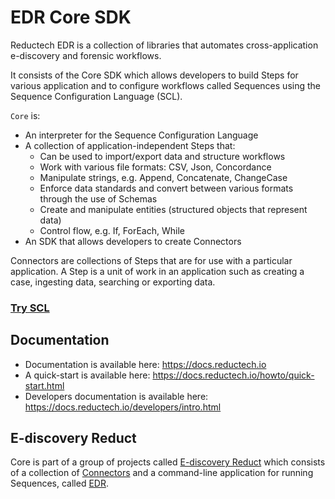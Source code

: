 # EDR Core SDK

Reductech EDR is a collection of libraries that automates
cross-application e-discovery and forensic workflows.

It consists of the Core SDK which allows developers to
build Steps for various application and to configure workflows
called Sequences using the Sequence Configuration Language (SCL).

`Core` is:

- An interpreter for the Sequence Configuration Language
- A collection of application-independent Steps that:
  - Can be used to import/export data and structure workflows
  - Work with various file formats: CSV, Json, Concordance
  - Manipulate strings, e.g. Append, Concatenate, ChangeCase
  - Enforce data standards and convert between various formats through the use of Schemas
  - Create and manipulate entities (structured objects that represent data)
  - Control flow, e.g. If, ForEach, While
- An SDK that allows developers to create Connectors

Connectors are collections of Steps that are for use with
a particular application. A Step is a unit of work in an application
such as creating a case, ingesting data, searching or exporting data.

### [Try SCL](https://gitlab.com/reductech/edr/edr/-/releases)

## Documentation

- Documentation is available here: https://docs.reductech.io
- A quick-start is available here: https://docs.reductech.io/howto/quick-start.html
- Developers documentation is available here: https://docs.reductech.io/developers/intro.html

## E-discovery Reduct

Core is part of a group of projects called
[E-discovery Reduct](https://gitlab.com/reductech/edr)
which consists of a collection of [Connectors](https://gitlab.com/reductech/edr/connectors)
and a command-line application for running Sequences, called
[EDR](https://gitlab.com/reductech/edr/edr/-/releases).
